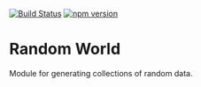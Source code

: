 [![Build Status](https://travis-ci.org/drb/random-world.svg)](https://travis-ci.org/drb/random-world) [![npm version](https://badge.fury.io/js/random-world.svg)](http://badge.fury.io/js/random-world)

# Random World

Module for generating collections of random data.
